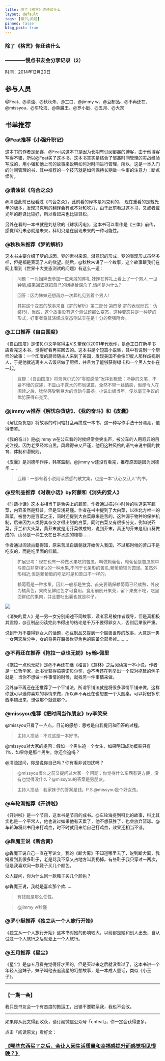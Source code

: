 ```yaml
---
title: 除了《格言》你还读什么
layout: default
tags: [读书,问题]
pinned: false
blog_post: true
---
```



### 除了《格言》你还读什么

### ————慢点书友会分享记录（2）


时间：2014年12月20日

## 参与人员

@Feat、@清浊、@秋秋朱、@工口、@jimmy w、@豆制品、@不再还在、@missyou、@车轮海、@犇魔王、@罗小蜓、@五月、@大宾

## 书单推荐

### @Feat推荐《小强升职记》

这本书的作者是邹鑫，@Feat买这本书是因为长期有订阅邹鑫的博客，由于他博客写得不错，所以@Feat买了这本书，这本书其实是结合了邹鑫时间管理的实战经验写成的，用小强和他上司的故事来说明如何对时间进行管理，所以，这是一本入门的时间管理的书，其中推荐的一个技巧就是如何保持长期做一件事的注意力：断点续传。

### @清浊说《乌合之众》

@清浊此前已经看过《乌合之众》，此前看的译本是冯克利的， 现在重看的是戴光年的版本，发现冯克利的翻译会有点不对和吃力，由于此前看过这本书，又或者戴光年的翻译比较好，所以看起来也比较轻松。

另外在看的一本书就是刘慈欣的《球状闪电》，这本书可以看作是《三体》前传，感觉科幻未必就是未来，科幻只是在展现未来的一种可能性。

### @秋秋朱推荐《梦的解析》

这本书主要介绍了梦的成因，梦的素材来源，潜意识的形成，梦的表现形式虽然多样，但是都是表现了人的欲望。随后，@秋秋朱讲了一个故事，这个故事跟我们在网上看到《世界十大变态测试的问题》有这么一道：

>问题：一对姐妹去参加一位亲戚的葬礼,妹妹在葬礼上看上了一个男人,一见钟情,结果回去就把自己的姐姐给谋杀了,请问是为什么?
>
>回答：因为妹妹还想再办一次葬礼见到着个男人!
>
>其实这个变态的故事来自《梦的解析》第二部分 第四章 梦的表现形式：伪装(5)，当然，这个故事没有这个测试题那么变态，这种变态只是一种梦的形式，好事者将其演绎成变态测试实在是十分的牵强附会。

### @工口推荐《自由国度》

《自由国度》是诺贝尔文学奖得主V.S.奈保尔2001年代表作，是@工口在新华书店看完这本书，觉得好看再买回去的。这本书是个短篇小说集，其中有说到一个厨师的故事：一个印度的厨师随主人来到了美国，发现美国不会像印度人那样歧视别人，于是他就逃离主人去饭店做了厨师，并且为了能够获得绿卡和一个黑人女仆在一起。

>豆瓣：《自由国度》将奈保尔式的“零度感情”发挥到极致：冷静的文笔，不紧不慢的叙述，不显山不露水的布局谋篇，全然不带一丝情感，但却令人在阅读之后，猛然感受到巨大的悸动与震撼。小说出版当年，便以毫无争议的优势获得布克奖。

### @jimmy w推荐《解忧杂货店》、《我的奋斗》和《皮囊》

《解忧杂货店》将故事的时间轴打乱再拼成一本书，这一种写作手法十分漂亮，值得借鉴。

《我的奋斗》是@jimmy w在公车看的时候经常会笑出声，被公车的人用奇异的目光注视。因为老罗经常自黑，风趣得来又严谨，他用这种风格的语气来说中国的教育、体制和潜规则。

《皮囊》是刘德华作序，韩寒监制，@jimmy w还没有看完，推荐原因是因为刘德华……

>豆瓣：一部有着小说阅读质感的散文集，也是一本“认心又认人”的书。

### @豆制品推荐《时蔬小话》by阿蒙和《消失的爱人》

《时蔬小话》这本书相当于是舌尖上的蔬菜，作者通过描述小时候的味道来写蔬菜，内容虽然是科普，但是显浅易懂。作者在书中提到了大白菜，以往北方唯一的蔬菜，被誉为是百菜之王，同时还提到大白菜原来是苦的，这种源于物种的保护机制，后来因为人类将其杂交才得出甜的白菜。同时白菜又有很多分支，例如说芥菜，芥兰和大头菜，黄芥末就是用芥菜做成的，说到芥末，真正的芥末是用山葵做成的，山葵是一种生长在日本水边的植物……

作者通过阅读古籍得知，原来苦瓜自唐朝就开始传入我国，不过那时候的苦瓜不是吃皮的，而是吃里面的红瓤。

>扩展思考：现在也有一种做水果吃的苦瓜，叫做赖葡萄，赖葡萄是苦瓜属中与苦瓜非常相似的一种水果,不同于长条形的苦瓜,赖葡萄较为圆润。虽然外形相近,但是赖葡萄的吃法可是和苦瓜不一样的。
>
>赖葡萄是一种水果，因此一般都是生食。首先要确保赖葡萄已经成熟，外皮为橘黄色，果肉呈鲜红色才可食用。食用前剖开果壳，留下果皮不吃，吃里面鲜红的果肉，并且要吐出囊也就是种子。

![](http://cnfeat.qiniudn.com/406186ec92ef1365b1c90c.jpg)

《消失的爱人》是一男一女分别阐述不同故事，读者容易被作者误导，但是真相极其震惊，@豆制品阅读完此书得出的结论是千万不要得罪女人，否则后果很严重。

说到千万不要得罪女人的话题，@豆制品又提到一个魔兽世界的故事，大意是一男一女网恋后分手，女的将男在魔兽世界角色的装备全部卖掉………


### @不再还在推荐《拖拉一点也无妨》by翰•佩里

《拖拉一点也无妨》是@不再还在继《格言》《意林》之后阅读第一本小说，作者是一位哲学家，此书曾获得搞笑诺贝尔奖，@不再还在列举出一个应对拖延的例子就是：当你不想做一件事情的时候，就找另一件事情来做。

另外@不再还在还推荐了一个平铺法，所谓平铺法就是将很多事情平铺来做，这样你就可以选你喜欢的事情来做，所以@不再还在也想要一个大圆桌，可以将很多东西平铺出来，想做那个就做那个。

### @missyou推荐《把时间当作朋友》by李笑来

@missyou只看了一点点，目前的感想：思考是自我提问和回答的过程。

>主持人插话：不过这是一本好书。

@missyou对大家的提问：假如一个男生追一个女生，如果明知成功概率只有1%，如果你是那个男生，你还会追吗？

@清浊提问，你是说你自己吗？你有看非诚勿扰吗？

>@missyou很久之前又提问过大家一个问题：你觉得什么东西有更方便，没有也觉得没什么？@missyou的答案是男朋友。

>主持人插话：我家妹子的答案是钱。P.S.@missyou是个好女孩。


### @车轮海推荐《开讲啦》

《开讲啦》是一个节目，这本书是节目的成书。@车轮海提到科比的故事，科比其实也是一个平常人，他也说过如果他有天累了，他不想获胜了，也会放弃篮球。@车轮海将此书用来打鸡血，时不时就用来给自己打鸡血，效果还相当不错。

### @犇魔王说《断舍离》

@犇魔王说自己一直在写论文，我的《断舍离》不知道哪里去了，说到断舍离，我妈看到我很多鞋子，老是骂我不穿又占地方叫我扔掉。有些鞋子我只穿过一两次，但是我喜欢同一款鞋子买几个颜色。

众人提问，你为什么同一款鞋子买几个颜色？

@犇魔王说，我就是喜欢那个款……

>有钱就是那么任性。

>@jimmy w秒懂

### @罗小蜓推荐《独立从一个人旅行开始》

《独立从一个人旅行开始》这本书对她的影响较大，以前都是她和别人出去，自从试过一个人旅行之后就爱上一个人旅行。

### @五月推荐《星尘》

《星尘》是@五月看完觉得好才买的，但是买过来之后就没看过了，这本书讲一个年轻人追妹子，妹子叫他去追流星的幻想故事，是一本成人童话，类似《小王子》。

---

### **【一期一会】**

我只是书友会一个有态度的搬运工，出错不要联系我，我也不会改。


----

如果你从此文得到收获，请订阅微信公众号「cnfeat」，你一定会获得更多。



点击「阅读原文」看好文：

### [《哪些东西买了之后，会让人因生活质量和幸福感提升而感觉相见恨晚？》](http://www.zhihu.com/question/20840874)




























